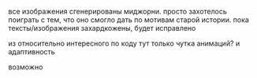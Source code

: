 все изображения сгенерированы миджорни.
просто захотелось поиграть с тем, что оно смогло дать по мотивам старой истории.
пока тексты/изображения захардкожены, будет исправлено

из относительно интересного по коду тут только чутка анимаций? и адаптивность

возможно

